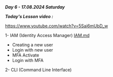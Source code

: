 _**Day 6 - 17.08.2024 Saturday**_

**_Today's Lesson video :_**

https://www.youtube.com/watch?v=5Sai6mUbD_w

1- IAM (Identity Access Manager)  [IAM.md](IAM.md)
- Creating a new user
- Login with new user
- MFA Activate
- Login with MFA


2- CLI (Command Line Interface)
